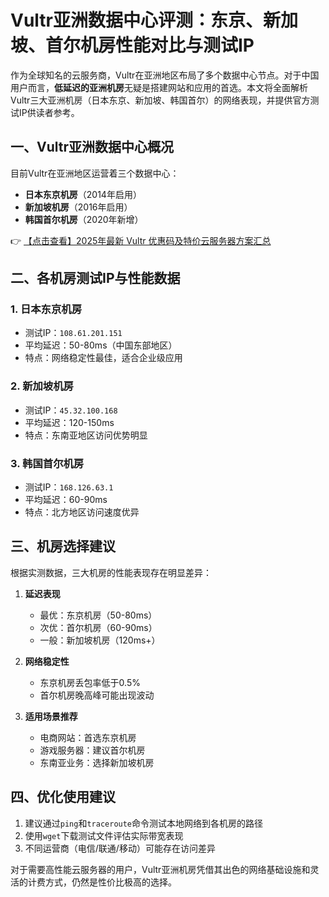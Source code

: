 # Vultr亚洲数据中心评测：东京、新加坡、首尔机房性能对比与测试IP

作为全球知名的云服务商，Vultr在亚洲地区布局了多个数据中心节点。对于中国用户而言，**低延迟的亚洲机房**无疑是搭建网站和应用的首选。本文将全面解析Vultr三大亚洲机房（日本东京、新加坡、韩国首尔）的网络表现，并提供官方测试IP供读者参考。

## 一、Vultr亚洲数据中心概况

目前Vultr在亚洲地区运营着三个数据中心：

- **日本东京机房**（2014年启用）
- **新加坡机房**（2016年启用）  
- **韩国首尔机房**（2020年新增）

👉 [【点击查看】2025年最新 Vultr 优惠码及特价云服务器方案汇总](https://bit.ly/VuLtr)

## 二、各机房测试IP与性能数据

### 1. 日本东京机房
- 测试IP：`108.61.201.151`
- 平均延迟：50-80ms（中国东部地区）
- 特点：网络稳定性最佳，适合企业级应用

### 2. 新加坡机房
- 测试IP：`45.32.100.168`  
- 平均延迟：120-150ms
- 特点：东南亚地区访问优势明显

### 3. 韩国首尔机房  
- 测试IP：`168.126.63.1`
- 平均延迟：60-90ms
- 特点：北方地区访问速度优异

## 三、机房选择建议

根据实测数据，三大机房的性能表现存在明显差异：

1. **延迟表现**  
   - 最优：东京机房（50-80ms）
   - 次优：首尔机房（60-90ms）  
   - 一般：新加坡机房（120ms+）

2. **网络稳定性**
   - 东京机房丢包率低于0.5%
   - 首尔机房晚高峰可能出现波动

3. **适用场景推荐**
   - 电商网站：首选东京机房
   - 游戏服务器：建议首尔机房  
   - 东南亚业务：选择新加坡机房

## 四、优化使用建议

1. 建议通过`ping`和`traceroute`命令测试本地网络到各机房的路径
2. 使用`wget`下载测试文件评估实际带宽表现
3. 不同运营商（电信/联通/移动）可能存在访问差异

对于需要高性能云服务器的用户，Vultr亚洲机房凭借其出色的网络基础设施和灵活的计费方式，仍然是性价比极高的选择。